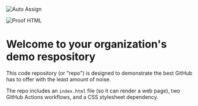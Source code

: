 ![Auto Assign](https://github.com/projectLab10/demo-repository/actions/workflows/auto-assign.yml/badge.svg)

![Proof HTML](https://github.com/projectLab10/demo-repository/actions/workflows/proof-html.yml/badge.svg)

# Welcome to your organization's demo respository
This code repository (or "repo") is designed to demonstrate the best GitHub has to offer with the least amount of noise.

The repo includes an `index.html` file (so it can render a web page), two GitHub Actions workflows, and a CSS stylesheet dependency.
